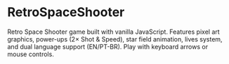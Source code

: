 # RetroSpaceShooter
Retro Space Shooter game built with vanilla JavaScript. Features pixel art graphics, power-ups (2× Shot &amp; Speed), star field animation, lives system, and dual language support (EN/PT-BR). Play with keyboard arrows or mouse controls.
